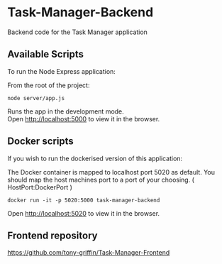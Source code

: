 # Task-Manager-Backend

Backend code for the Task Manager application

## Available Scripts

To run the Node Express application:

From the root of the project:

```
node server/app.js
```

Runs the app in the development mode.<br />
Open [http://localhost:5000](http://localhost:5000) to view it in the browser.

## Docker scripts

If you wish to run the dockerised version of this application:

The Docker container is mapped to localhost port 5020 as default. You should map the host machines port to a port of your choosing.
( HostPort:DockerPort )

```
docker run -it -p 5020:5000 task-manager-backend
```

Open [http://localhost:5020](http://localhost:5020) to view it in the browser.

## Frontend repository

https://github.com/tony-griffin/Task-Manager-Frontend
